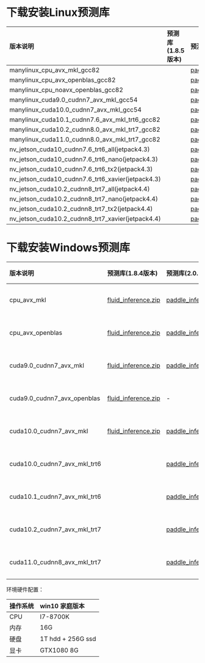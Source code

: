 # 下载安装Linux预测库

| 版本说明      |     预测库(1.8.5版本)  |预测库(2.0.1版本)   |     预测库(develop版本)     |  
|:---------|:-------------------|:-------------------|:----------------|
|manylinux_cpu_avx_mkl_gcc82||[paddle_inference.tgz](https://paddle-inference-lib.bj.bcebos.com/2.0.1-cpu-avx-mkl/paddle_inference.tgz)||
|manylinux_cpu_avx_openblas_gcc82||[paddle_inference.tgz](https://paddle-inference-lib.bj.bcebos.com/2.0.1-cpu-avx-openblas/paddle_inference.tgz)||
|manylinux_cpu_noavx_openblas_gcc82||[paddle_inference.tgz](https://paddle-inference-lib.bj.bcebos.com/2.0.1-cpu-noavx-openblas/paddle_inference.tgz)||
|manylinux_cuda9.0_cudnn7_avx_mkl_gcc54||[paddle_inference.tgz](https://paddle-inference-lib.bj.bcebos.com/2.0.1-gpu-cuda9-cudnn7-avx-mkl/paddle_inference.tgz)|[paddle_inference.tgz](https://paddle-inference-lib.bj.bcebos.com/latest-gpu-cuda9-cudnn7-avx-mkl/paddle_inference.tgz)|
|manylinux_cuda10.0_cudnn7_avx_mkl_gcc54||[paddle_inference.tgz](https://paddle-inference-lib.bj.bcebos.com/2.0.1-gpu-cuda10-cudnn7-avx-mkl/paddle_inference.tgz)|[paddle_inference.tgz](https://paddle-inference-lib.bj.bcebos.com/latest-gpu-cuda10-cudnn7-avx-mkl/paddle_inference.tgz)|
|manylinux_cuda10.1_cudnn7.6_avx_mkl_trt6_gcc82||[paddle_inference.tgz](https://paddle-inference-lib.bj.bcebos.com/2.0.1-gpu-cuda10.1-cudnn7-avx-mkl/paddle_inference.tgz)|||
|manylinux_cuda10.2_cudnn8.0_avx_mkl_trt7_gcc82||[paddle_inference.tgz](https://paddle-inference-lib.bj.bcebos.com/2.0.1-gpu-cuda10.2-cudnn8-avx-mkl/paddle_inference.tgz)|||
|manylinux_cuda11.0_cudnn8.0_avx_mkl_trt7_gcc82||[paddle_inference.tgz](https://paddle-inference-lib.bj.bcebos.com/2.0.1-gpu-cuda11-cudnn8-avx-mkl/paddle_inference.tgz)|||
|nv_jetson_cuda10_cudnn7.6_trt6_all(jetpack4.3)||[paddle_inference.tgz](https://paddle-inference-lib.bj.bcebos.com/2.0.1-nv-jetson-jetpack4.3-all/paddle_inference.tgz)|||
|nv_jetson_cuda10_cudnn7.6_trt6_nano(jetpack4.3)||[paddle_inference.tgz](https://paddle-inference-lib.bj.bcebos.com/2.0.1-nv-jetson-jetpack4.3-nano/paddle_inference.tgz)|||
|nv_jetson_cuda10_cudnn7.6_trt6_tx2(jetpack4.3)||[paddle_inference.tgz](https://paddle-inference-lib.bj.bcebos.com/2.0.1-nv-jetson-jetpack4.3-tx2/paddle_inference.tgz)|||
|nv_jetson_cuda10_cudnn7.6_trt6_xavier(jetpack4.3)||[paddle_inference.tgz](https://paddle-inference-lib.bj.bcebos.com/2.0.1-nv-jetson-jetpack4.3-xavier/paddle_inference_install_dir.tgz)|||
|nv_jetson_cuda10.2_cudnn8_trt7_all(jetpack4.4)||[paddle_inference.tgz](https://paddle-inference-lib.bj.bcebos.com/2.0.1-nv-jetson-jetpack4.4-all/paddle_inference.tgz)|||
|nv_jetson_cuda10.2_cudnn8_trt7_nano(jetpack4.4)||[paddle_inference.tgz](https://paddle-inference-lib.bj.bcebos.com/2.0.1-nv-jetson-jetpack4.4-nano/paddle_inference.tgz)|||
|nv_jetson_cuda10.2_cudnn8_trt7_tx2(jetpack4.4)||[paddle_inference.tgz](https://paddle-inference-lib.bj.bcebos.com/2.0.1-nv-jetson-jetpack4.4-tx2/paddle_inference.tgz)|||
|nv_jetson_cuda10.2_cudnn8_trt7_xavier(jetpack4.4)||[paddle_inference.tgz](https://paddle-inference-lib.bj.bcebos.com/2.0.1-nv-jetson-jetpack4.4-xavier/paddle_inference.tgz)|||



# 下载安装Windows预测库


| 版本说明      |     预测库(1.8.4版本)  |预测库(2.0.1版本)   |     编译器     |    构建工具      |  cuDNN  |  CUDA  |
|:---------|:-------------------|:-------------------|:----------------|:--------|:-------|:-------|
|    cpu_avx_mkl | [fluid_inference.zip](https://paddle-wheel.bj.bcebos.com/1.8.4/win-infer/mkl/cpu/fluid_inference_install_dir.zip) | [paddle_inference.zip](https://paddle-wheel.bj.bcebos.com/2.0.1/win-infer/mkl/cpu/paddle_inference_install_dir.zip)|  MSVC 2015 update 3|  CMake v3.17.0  | - | - |
|    cpu_avx_openblas | [fluid_inference.zip](https://paddle-wheel.bj.bcebos.com/1.8.4/win-infer/open/cpu/fluid_inference_install_dir.zip) | [paddle_inference.zip](https://paddle-wheel.bj.bcebos.com/2.0.1/win-infer/open/cpu/paddle_inference_install_dir.zip)| MSVC 2015 update 3|  CMake v3.17.0  | - | - |
|    cuda9.0_cudnn7_avx_mkl | [fluid_inference.zip](https://paddle-wheel.bj.bcebos.com/1.8.4/win-infer/mkl/post97/fluid_inference_install_dir.zip) | [paddle_inference.zip](https://paddle-wheel.bj.bcebos.com/2.0.1/win-infer/mkl/post100/paddle_inference_install_dir.zip)| MSVC 2015 update 3 |  CMake v3.17.0  |  7.3.1  |   9.0    |
|    cuda9.0_cudnn7_avx_openblas | [fluid_inference.zip](https://paddle-wheel.bj.bcebos.com/1.8.4/win-infer/open/post97/fluid_inference_install_dir.zip) | - | MSVC 2015 update 3 |  CMake v3.17.0  |  7.3.1  |   9.0    |
|    cuda10.0_cudnn7_avx_mkl | [fluid_inference.zip](https://paddle-wheel.bj.bcebos.com/1.8.4/win-infer/mkl/post107/fluid_inference_install_dir.zip) | [paddle_inference.zip](https://paddle-wheel.bj.bcebos.com/2.0.1/win-infer/mkl/post100/paddle_inference_install_dir.zip) |MSVC 2015 update 3 |  CMake v3.17.0  |  7.4.1  |   10.0    |
|    cuda10.0_cudnn7_avx_mkl_trt6 | | [paddle_inference.zip](https://paddle-wheel.bj.bcebos.com/2.0.1/win-infer/trt_mkl/post100/paddle_inference.zip)| MSVC 2015 update 3 |  CMake v3.17.0  |  7.4.1  |   10.0    |
|    cuda10.1_cudnn7_avx_mkl_trt6 | | [paddle_inference.zip](https://paddle-wheel.bj.bcebos.com/2.0.1/win-infer/trt_mkl/post101/paddle_inference.zip)| MSVC 2015 update 3 |  CMake v3.17.0  |  7.6  |   10.1    |
|    cuda10.2_cudnn7_avx_mkl_trt7 | | [paddle_inference.zip](https://paddle-wheel.bj.bcebos.com/2.0.1/win-infer/trt_mkl/post102/paddle_inference.zip)| MSVC 2015 update 3 |  CMake v3.17.0  |  7.6  |   10.2    |
|    cuda11.0_cudnn8_avx_mkl_trt7 | | [paddle_inference.zip](https://paddle-wheel.bj.bcebos.com/2.0.1/win-infer/trt_mkl/post11/paddle_inference.zip)| MSVC 2015 update 3 |  CMake v3.17.0  |  8.0  |   11.0    |


环境硬件配置：

| 操作系统      |    win10 家庭版本      |
|:---------|:-------------------|
| CPU      |      I7-8700K      |
| 内存 | 16G               |
| 硬盘 | 1T hdd + 256G ssd |
| 显卡 | GTX1080 8G        |
